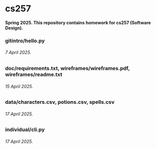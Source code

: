 # cs257
#### Spring 2025. This repository contains homework for cs257 (Software Design).

### gitintro/hello.py
###### 7 April 2025.

### doc/requirements.txt, wireframes/wireframes.pdf, wireframes/readme.txt
###### 15 April 2025.

### data/characters.csv, potions.csv, spells.csv
###### 17 April 2025.

### individual/cli.py
###### 17 April 2025.